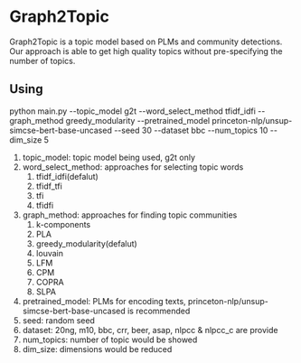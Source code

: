 # Graph2Topic
Graph2Topic is a topic model based on PLMs and community detections. Our approach is able to get high quality topics without pre-specifying the number of topics. 
## Using

python main.py --topic_model g2t --word_select_method tfidf_idfi --graph_method greedy_modularity --pretrained_model princeton-nlp/unsup-simcse-bert-base-uncased --seed 30 --dataset bbc --num_topics 10 --dim_size 5

1. topic_model: topic model being used, g2t only
2. word_select_method: approaches for selecting topic words
    1. tfidf_idfi(defalut)
    2. tfidf_tfi
    3. tfi
    4. tfidfi
3. graph_method: approaches for finding topic communities
    1. k-components
    2. PLA
    3. greedy_modularity(defalut)
    4. louvain
    5. LFM
    6. CPM
    7. COPRA
    8. SLPA
4. pretrained_model: PLMs for encoding texts, princeton-nlp/unsup-simcse-bert-base-uncased is recommended
5. seed: random seed
6. dataset: 20ng, m10, bbc, crr, beer, asap, nlpcc & nlpcc_c are provide
7. num_topics: number of topic would be showed
8. dim_size: dimensions would be reduced
  
